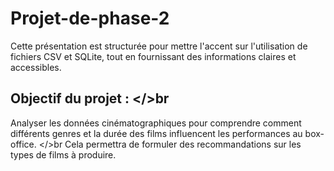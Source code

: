 
# Projet-de-phase-2
Cette présentation est structurée pour mettre l'accent sur l'utilisation de fichiers CSV et SQLite, tout en fournissant des informations claires et accessibles.

## Objectif du projet : </>br 
Analyser les données cinématographiques pour comprendre comment différents genres et la durée des films influencent les performances au box-office. </>br Cela permettra de formuler des recommandations sur les types de films à produire.

